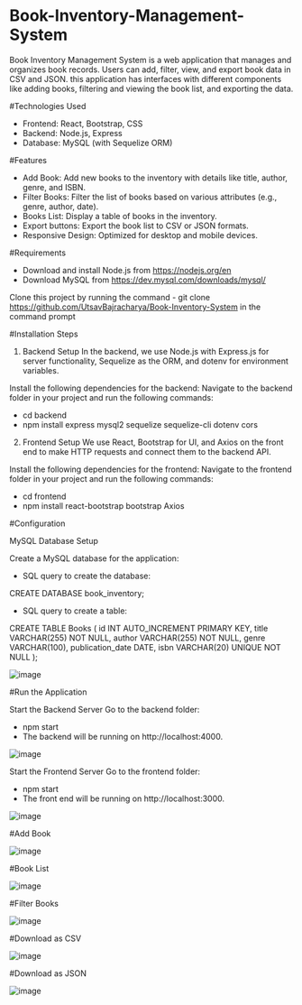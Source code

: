 # Book-Inventory-Management-System

Book Inventory Management System is a web application that manages and organizes book records. Users can add, filter, view, and export book data in CSV and JSON. this application has interfaces with different components like adding books, filtering and viewing the book list, and exporting the data.

#Technologies Used
- Frontend: React, Bootstrap, CSS
- Backend: Node.js, Express
- Database: MySQL (with Sequelize ORM)

#Features
- Add Book: Add new books to the inventory with details like title, author, genre, and ISBN.
- Filter Books: Filter the list of books based on various attributes (e.g., genre, author, date).
- Books List: Display a table of books in the inventory.
- Export buttons: Export the book list to CSV or JSON formats.
- Responsive Design: Optimized for desktop and mobile devices.

#Requirements

- Download and install Node.js from https://nodejs.org/en
- Download MySQL from https://dev.mysql.com/downloads/mysql/


Clone this project by running the command - git clone https://github.com/UtsavBajracharya/Book-Inventory-System in the command prompt

#Installation Steps

1. Backend Setup
In the backend, we use Node.js with Express.js for server functionality, Sequelize as the ORM, and dotenv for environment variables.

Install the following dependencies for the backend:
Navigate to the backend folder in your project and run the following commands:

- cd backend
- npm install express mysql2 sequelize sequelize-cli dotenv cors


2. Frontend Setup
We use React, Bootstrap for UI, and Axios on the front end to make HTTP requests and connect them to the backend API.

Install the following dependencies for the frontend:
Navigate to the frontend folder in your project and run the following commands:

- cd frontend
- npm install react-bootstrap bootstrap Axios

#Configuration

MySQL Database Setup

Create a MySQL database for the application:

- SQL query to create the database:

CREATE DATABASE book_inventory;

- SQL query to create a table: 

CREATE TABLE Books (
  id INT AUTO_INCREMENT PRIMARY KEY,
  title VARCHAR(255) NOT NULL,
  author VARCHAR(255) NOT NULL,
  genre VARCHAR(100),
  publication_date DATE,
  isbn VARCHAR(20) UNIQUE NOT NULL
);

![image](https://github.com/user-attachments/assets/d326442f-6231-4ec7-bb3a-6192d7ec942b)


#Run the Application

Start the Backend Server
Go to the backend folder:

- npm start
- The backend will be running on http://localhost:4000.

![image](https://github.com/user-attachments/assets/ebc5e1f0-e294-41b4-a775-e8b2f6390166)


Start the Frontend Server
Go to the frontend folder:

- npm start
- The front end will be running on http://localhost:3000.

![image](https://github.com/user-attachments/assets/5105daaf-30b6-4190-bf49-75f39a08c468)


#Add Book

![image](https://github.com/user-attachments/assets/448ab36c-aa0b-4454-832e-e5c9777d585d)


#Book List

![image](https://github.com/user-attachments/assets/ec366527-0490-4998-a8d2-eed4deb97ac0)


#Filter Books

![image](https://github.com/user-attachments/assets/fe7944e3-add2-4f57-8e05-d7fa0c472f77)


#Download as CSV

![image](https://github.com/user-attachments/assets/5911b4d1-2237-45b2-a0b8-44ce0e6a26a6)


#Download as JSON

![image](https://github.com/user-attachments/assets/56147327-ccf3-419a-8b4b-800127f0bf5c)
